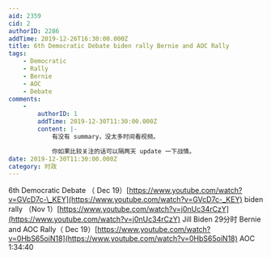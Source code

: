```yaml
---
aid: 2359
cid: 2
authorID: 2286
addTime: 2019-12-26T16:30:00.000Z
title: 6th Democratic Debate biden rally Bernie and AOC Rally
tags:
    - Democratic
    - Rally
    - Bernie
    - AOC
    - Debate
comments:
    -
        authorID: 1
        addTime: 2019-12-30T11:30:00.000Z
        content: |-
            有没有 summary，没太多时间看视频。

            你如果比较关注的话可以隔两天 update 一下战情。
date: 2019-12-30T11:30:00.000Z
category: 时政
---
```


6th Democratic Debate （ Dec 19）[https://www.youtube.com/watch?v=GVcD7c-\_KEY](https://www.youtube.com/watch?v=GVcD7c-_KEY) biden rally （Nov 1）[https://www.youtube.com/watch?v=j0nUc34rCzY](https://www.youtube.com/watch?v=j0nUc34rCzY) Jill Biden 29分时 Bernie and AOC Rally（ Dec 19）[https://www.youtube.com/watch?v=0HbS65oiN18](https://www.youtube.com/watch?v=0HbS65oiN18) AOC 1:34:40
